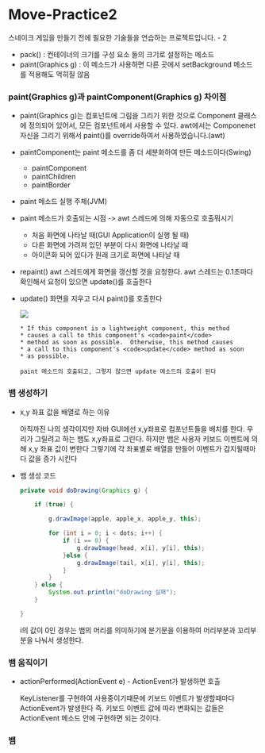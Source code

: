 # Move-Practice2

스네이크 게임을 만들기 전에 필요한 기술들을 연습하는 프로젝트입니다. - 2

- pack() : 컨테이너의 크기를 구성 요소 들의 크기로 설정하는 메소드
- paint(Graphics g) : 이 메소드가 사용하면 다른 곳에서 setBackground 메소드를 적용해도 먹히질 않음

### paint(Graphics g)과 paintComponent(Graphics g) 차이점

- paint(Graphics g)는 컴포넌트에 그림을 그리기 위한 것으로 Component 클래스에 정의되어 있어서, 모든 컴포넌트에서 사용할 수 있다.
  awt에서는 Componenet 자신을 그리기 위해서 paint()를 override하여서 사용하였습니다.(awt) 

- paintComponent는 paint 메소드를 좀 더 세분화하여 만든 메소드이다(Swing)

  - paintComponent
  - paintChildren
  - paintBorder

- paint 메소드 실행 주체(JVM)

- paint 메소드가 호출되는 시점 -> awt 스레드에 의해 자동으로 호출뭐시기

  - 처음 화면에 나타날 때(GUI Application이 실행 될 때)
  - 다른 화면에 가려져 있던 부분이 다시 화면에 나타날 때
  - 아이콘화 되어 있다가 원래 크기로 화면에 나타날 때

- repaint() awt 스레드에게 화면을 갱신할 것을 요청한다. awt 스레드는 0.1초마다 확인해서 요청이 있으면 update()를 호출한다

- update() 화면을 지우고 다시 paint()를 호출한다

  ![](https://images.velog.io/images/ljs0429777/post/54b84c73-f651-4f17-8ea1-4ac8f5c1279c/%E1%84%89%E1%85%B3%E1%84%8F%E1%85%B3%E1%84%85%E1%85%B5%E1%86%AB%E1%84%89%E1%85%A3%E1%86%BA%202020-06-09%20%E1%84%8B%E1%85%A9%E1%84%92%E1%85%AE%2011.13.22.png)

  ```
  * If this component is a lightweight component, this method
  * causes a call to this component's <code>paint</code>
  * method as soon as possible.  Otherwise, this method causes
  * a call to this component's <code>update</code> method as soon
  * as possible.
  
  paint 메소드의 호출되고, 그렇지 않으면 update 메소드의 호출이 된다
  ```

  

### 뱀 생성하기

- x,y 좌표 값을 배열로 하는 이유

  아직까진 나의 생각이지만 자바 GUI에선 x,y좌표로 컴포넌트들을 배치를 한다. 우리가 그릴려고 하는 뱀도 x,y좌표로 그린다. 하지만 뱀은 사용자 키보드 이벤트에 의해 x,y 좌표 값이 변한다 그렇기에 각 좌표별로 배열을 만들어 이벤트가 감지될때마다 값을 증가 시킨다

- 뱀 생성 코드

  ```java
  private void doDrawing(Graphics g) {
  
      if (true) {
  
          g.drawImage(apple, apple_x, apple_y, this);
  
          for (int i = 0; i < dots; i++) {
              if (i == 0) {
                  g.drawImage(head, x[i], y[i], this);
              }else {
                  g.drawImage(tail, x[i], y[i], this);
              }
          }
      } else {
          System.out.println("doDrawing 실패");
      }
  
  }
  ```

  i의 값이 0인 경우는 뱀의 머리를 의미하기에 분기문을 이용하여 머리부분과 꼬리부분을 나눠서 생성한다.

### 뱀 움직이기

- actionPerformed(ActionEvent e) - ActionEvent가 발생하면 호출

  KeyListener를 구현하여 사용중이기때문에 키보드 이벤트가 발생할때마다 ActionEvent가 발생한다 즉. 키보드 이벤트 값에 따라 변화되는 값들은 ActionEvent 메소드 안에 구현하면 되는 것이다.
  
### 뱀 

